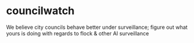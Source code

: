 # councilwatch
We believe city councils behave better under surveillance; figure out what yours is doing with regards to flock &amp; other AI surveillance

